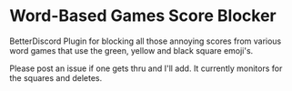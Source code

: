 # Word-Based Games Score Blocker
BetterDiscord Plugin for blocking all those annoying scores from various word games that use the green, yellow and black square emoji's.

Please post an issue if one gets thru and I'll add. It currently monitors for the squares and deletes.
